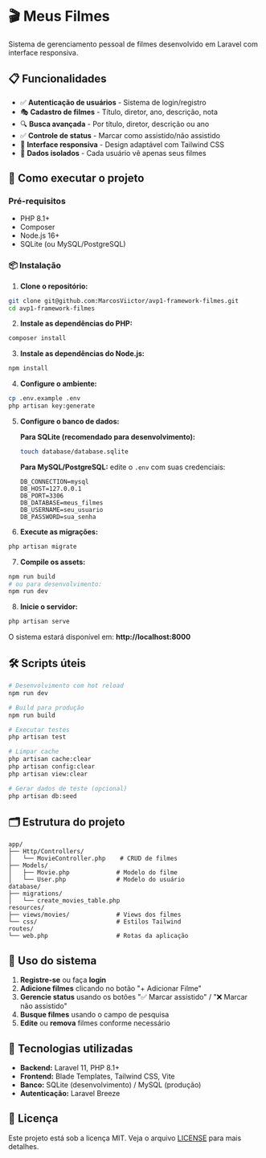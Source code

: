# 🎬 Meus Filmes

Sistema de gerenciamento pessoal de filmes desenvolvido em Laravel com interface responsiva.

## 📋 Funcionalidades

- ✅ **Autenticação de usuários** - Sistema de login/registro
- 🎭 **Cadastro de filmes** - Título, diretor, ano, descrição, nota
- 🔍 **Busca avançada** - Por título, diretor, descrição ou ano  
- ✅ **Controle de status** - Marcar como assistido/não assistido
- 📱 **Interface responsiva** - Design adaptável com Tailwind CSS
- 👤 **Dados isolados** - Cada usuário vê apenas seus filmes

## 🚀 Como executar o projeto

### Pré-requisitos
- PHP 8.1+
- Composer
- Node.js 16+
- SQLite (ou MySQL/PostgreSQL)

### 📦 Instalação

1. **Clone o repositório:**
```bash
git clone git@github.com:MarcosViictor/avp1-framework-filmes.git
cd avp1-framework-filmes
```

2. **Instale as dependências do PHP:**
```bash
composer install
```

3. **Instale as dependências do Node.js:**
```bash
npm install
```

4. **Configure o ambiente:**
```bash
cp .env.example .env
php artisan key:generate
```

5. **Configure o banco de dados:**
   
   **Para SQLite (recomendado para desenvolvimento):**
   ```bash
   touch database/database.sqlite
   ```
   
   **Para MySQL/PostgreSQL:** edite o `.env` com suas credenciais:
   ```env
   DB_CONNECTION=mysql
   DB_HOST=127.0.0.1
   DB_PORT=3306
   DB_DATABASE=meus_filmes
   DB_USERNAME=seu_usuario
   DB_PASSWORD=sua_senha
   ```

6. **Execute as migrações:**
```bash
php artisan migrate
```

7. **Compile os assets:**
```bash
npm run build
# ou para desenvolvimento:
npm run dev
```

8. **Inicie o servidor:**
```bash
php artisan serve
```

O sistema estará disponível em: **http://localhost:8000**

## 🛠️ Scripts úteis

```bash
# Desenvolvimento com hot reload
npm run dev

# Build para produção  
npm run build

# Executar testes
php artisan test

# Limpar cache
php artisan cache:clear
php artisan config:clear
php artisan view:clear

# Gerar dados de teste (opcional)
php artisan db:seed
```

## 🗂️ Estrutura do projeto

```
app/
├── Http/Controllers/
│   └── MovieController.php    # CRUD de filmes
├── Models/
│   ├── Movie.php             # Modelo do filme
│   └── User.php              # Modelo do usuário
database/
├── migrations/
│   └── create_movies_table.php
resources/
├── views/movies/             # Views dos filmes
└── css/                      # Estilos Tailwind
routes/
└── web.php                   # Rotas da aplicação
```

## 🎯 Uso do sistema

1. **Registre-se** ou faça **login**
2. **Adicione filmes** clicando no botão "+ Adicionar Filme"
3. **Gerencie status** usando os botões "✅ Marcar assistido" / "❌ Marcar não assistido"
4. **Busque filmes** usando o campo de pesquisa
5. **Edite** ou **remova** filmes conforme necessário

## 🔧 Tecnologias utilizadas

- **Backend:** Laravel 11, PHP 8.1+
- **Frontend:** Blade Templates, Tailwind CSS, Vite
- **Banco:** SQLite (desenvolvimento) / MySQL (produção)
- **Autenticação:** Laravel Breeze

## 📝 Licença

Este projeto está sob a licença MIT. Veja o arquivo [LICENSE](LICENSE) para mais detalhes.